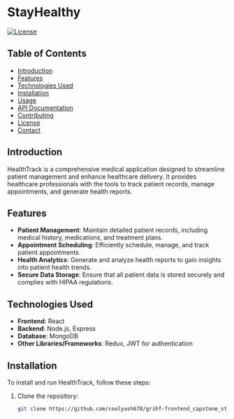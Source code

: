 # StayHealthy

[![License](https://img.shields.io/badge/license-MIT-blue.svg)](LICENSE)

## Table of Contents
- [Introduction](#introduction)
- [Features](#features)
- [Technologies Used](#technologies-used)
- [Installation](#installation)
- [Usage](#usage)
- [API Documentation](#api-documentation)
- [Contributing](#contributing)
- [License](#license)
- [Contact](#contact)

## Introduction
HealthTrack is a comprehensive medical application designed to streamline patient management and enhance healthcare delivery. It provides healthcare professionals with the tools to track patient records, manage appointments, and generate health reports.

## Features
- **Patient Management**: Maintain detailed patient records, including medical history, medications, and treatment plans.
- **Appointment Scheduling**: Efficiently schedule, manage, and track patient appointments.
- **Health Analytics**: Generate and analyze health reports to gain insights into patient health trends.
- **Secure Data Storage**: Ensure that all patient data is stored securely and complies with HIPAA regulations.

## Technologies Used
- **Frontend**: React
- **Backend**: Node.js, Express
- **Database**: MongoDB
- **Other Libraries/Frameworks**: Redux, JWT for authentication

## Installation
To install and run HealthTrack, follow these steps:

1. Clone the repository:
   ```bash
   git clone https://github.com/coolyash678/grihf-frontend_capstone_starter_code
